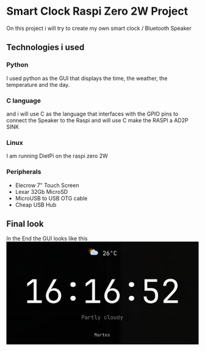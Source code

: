 # Smart Clock Raspi Zero 2W Project
On this project i will try to create my own smart clock / Bluetooth Speaker

## Technologies i used
### Python
I used python as the GUI that displays the time, the weather, the temperature and the day.
### C language
and i will use C as the language that interfaces with the GPIO pins to connect the Speaker to the Raspi and will use C make the RASPI a AD2P SINK
### Linux
I am running DietPi on the raspi zero 2W
### Peripherals 
- Elecrow 7" Touch Screen
- Lexar 32Gb MicroSD
- MicroUSB to USB OTG cable
- Cheap USB Hub
## Final look
In the End the GUI looks like this
<img src="https://raw.githubusercontent.com/Lilithbtw/smart-clock/refs/heads/master/images/final-gui.png" alt="">